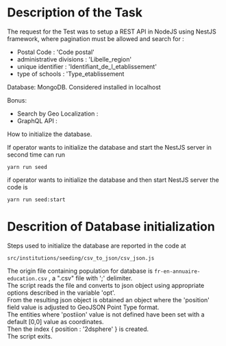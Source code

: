 # Description of the Task

The request for the Test was to setup a REST API in NodeJS using NestJS framework, where pagination must be allowed and search for :

- Postal Code : 'Code postal'
- administrative divisions : 'Libelle_region'  
- unique identifier : 'Identifiant_de_l_etablissement'
- type of schools : 'Type_etablissement

Database:
MongoDB. Considered installed in localhost

Bonus:
- Search by Geo Localization : 
- GraphQL API : 

How to initialize the database.

If operator wants to initialize the database and start the NestJS server in second time can run 

<code>yarn run seed</code>

if operator wants to initialize the database and then start NestJS server the code is

<code>yarn run seed:start</code>

# Descrition of Database initialization

Steps used to initialize the database are reported in the code at 

<code>src/institutions/seeding/csv_to_json/csv_json.js</code>

The origin file containing population for database is <code>fr-en-annuaire-education.csv</code> , a ".csv" file with ';' delimiter. <br>
The script reads the file and converts to json object using appropriate options described in the variable 'opt'. <br>
From the resulting json object is obtained an object where the 'position' field value is adjusted to GeoJSON Point Type format.<br>
The entities where 'postiion' value is not defined have been set with a default [0,0] value as coordinates.<br>
Then the index { position : '2dsphere' } is created.<br>
The script exits.

